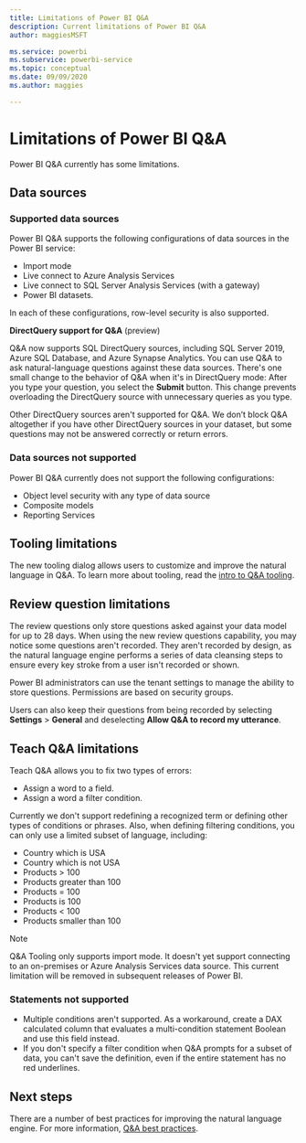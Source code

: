 ```yaml
---
title: Limitations of Power BI Q&A
description: Current limitations of Power BI Q&A
author: maggiesMSFT

ms.service: powerbi
ms.subservice: powerbi-service
ms.topic: conceptual
ms.date: 09/09/2020
ms.author: maggies

---
```

# Limitations of Power BI Q&A

Power BI Q&A currently has some limitations.

## Data sources

### Supported data sources

Power BI Q&A supports the following configurations of data sources in the Power BI service:

- Import mode
- Live connect to Azure Analysis Services
- Live connect to SQL Server Analysis Services (with a gateway)
- Power BI datasets.

In each of these configurations, row-level security is also supported.

**DirectQuery support for Q&A** (preview)

Q&A now supports SQL DirectQuery sources, including SQL Server 2019, Azure SQL Database, and Azure Synapse Analytics. You can use Q&A to ask natural-language questions against these data sources. There's one small change to the behavior of Q&A when it's in DirectQuery mode: After you type your question, you select the **Submit** button. This change prevents overloading the DirectQuery source with unnecessary queries as you type.

Other DirectQuery sources aren't supported for Q&A. We don’t block Q&A altogether if you have other DirectQuery sources in your dataset, but some questions may not be answered correctly or return errors.

### Data sources not supported

Power BI Q&A currently does not support the following configurations:

- Object level security with any type of data source
- Composite models
- Reporting Services 

## Tooling limitations

The new tooling dialog allows users to customize and improve the natural language in Q&A. To learn more about tooling, read the [intro to Q&A tooling](q-and-a-tooling-intro.md).

## Review question limitations

The review questions only store questions asked against your data model for up to 28 days. When using the new review questions capability, you may notice some questions aren't recorded. They aren't recorded by design, as the natural language engine performs a series of data cleansing steps to ensure every key stroke from a user isn't recorded or shown.

Power BI administrators can use the tenant settings to manage the ability to store questions. Permissions are based on security groups. 

Users can also keep their questions from being recorded by selecting **Settings** > **General** and deselecting **Allow Q&A to record my utterance**. 

## Teach Q&A limitations

Teach Q&A allows you to fix two types of errors:

- Assign a word to a field.
- Assign a word a filter condition.

Currently we don't support redefining a recognized term or defining other types of conditions or phrases. Also, when defining filtering conditions, you can only use a limited subset of language, including:

- Country which is USA
- Country which is not USA
- Products > 100
- Products greater than 100
- Products = 100
- Products is 100
- Products < 100
- Products smaller than 100

> [!NOTE]
> Q&A Tooling only supports import mode. It doesn't yet support connecting to an on-premises or Azure Analysis Services data source. This current limitation will be removed in subsequent releases of Power BI.

### Statements not supported

- Multiple conditions aren't supported. As a workaround, create a DAX calculated column that evaluates a multi-condition statement Boolean and use this field instead.
- If you don't specify a filter condition when Q&A prompts for a subset of data, you can't save the definition, even if the entire statement has no red underlines.

## Next steps

There are a number of best practices for improving the natural language engine. For more information, [Q&A best practices](q-and-a-best-practices.md).
